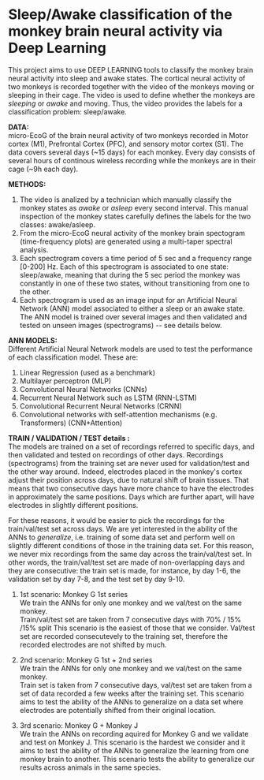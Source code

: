 
# Sleep/Awake classification of the monkey brain neural activity via Deep Learning 

This project aims to use DEEP LEARNING tools to classify the monkey brain neural activity into sleep and awake states. 
The cortical neural activity of two monkeys is recorded together with the video of the monkeys moving or sleeping in their cage. The video is used to define whether the monkeys are _sleeping_ or _awake_ and moving. Thus, the video provides the labels for a classification problem: sleep/awake. 

**DATA:** <br>
micro-EcoG of the brain neural activity of two monkeys recorded in Motor cortex (M1), Prefrontal Cortex (PFC), and sensory motor cortex (S1). The data covers several days (~15 days) for each monkey. Every day consists of several hours of continous wireless recording while the monkeys are in their cage (~9h each day).

**METHODS:** <br>
1. The video is analized by a technician which manually classify the monkey states as _awake_ or _asleep_ every second interval. This manual inspection of the monkey states carefully defines the labels for the two classes: awake/asleep.
2. From the micro-EcoG neural activity of the monkey brain spectogram (time-frequency plots) are generated using a multi-taper spectral analysis. 
3. Each spectrogram covers a time period of 5 sec and a frequency range [0-200] Hz. Each of this spectrogram is associated to one state: sleep/awake, meaning that during the 5 sec period the monkey was constantly in one of these two states, without transitioning from one to the other. 
4. Each spectrogram is used as an image input for an Artificial Neural Network (ANN) model associated to either a sleep or an awake state. The ANN model is trained over several images and then validated and tested on unseen images (spectrograms) -- see details below. 

**ANN MODELS:** <br>
Different Artificial Neural Network models are used to test the performance of each classification model. These are:
1. Linear Regression (used as a benchmark)
2. Multilayer perceptron (MLP)
3. Convolutional Neural Networks (CNNs)
4. Recurrent Neural Network such as LSTM (RNN-LSTM)
5. Convolutional Recurrent Neural Networks (CRNN)
6. Convolutional networks with self-attention mechanisms (e.g. Transformers) (CNN+Attention)

**TRAIN / VALIDATION / TEST details :** <br>
The models are trained on a set of recordings referred to specific days, and then validated and tested on recordings of other days. Recordings (spectrograms) from the training set are never used for validation/test and the other way around. Indeed, electrodes placed in the monkey's cortex adjust their position across days, due to natural shift of brain tissues. That means that two consecutive days have more chance to have the electrodes in approximately the same positions. Days which are further apart, will have electrodes in slightly different positions.

For these reasons, it would be easier to pick the recordings for the train/val/test set across days. We are yet interested in the ability of the ANNs to *generalize*, i.e. training of some data set and perform well on slightly different conditions of those in the training data set. For this reason, we never mix recordings from the same day across the train/val/test set. In other words, the train/val/test set are made of non-overlapping days and they are consecutive: the train set is made, for instance, by day 1-6, the validation set by day 7-8, and the test set by day 9-10. 

1. 1st scenario: Monkey G 1st series <br>
 We train the ANNs for only one monkey and we val/test on the same monkey. <br>
 Train/val/test set are taken from 7 consecutive days with 70% / 15% /15% split
 This scenario is the easiest of those that we consider. Val/test set are recorded consecutevely to the training set, therefore the recorded electrodes 
 are not shifted by much.

2. 2nd scenario: Monkey G 1st + 2nd series <br>
 We train the ANNs for only one monkey and we val/test on the same monkey. <br>
 Train set is taken from 7 consecutive days,  val/test set are taken from a set of data recorded a few weeks after the training set. 
 This scenario aims to test the ability of the ANNs to generalize on a data set where electrodes are potentially shifted from their original location. 
 
3. 3rd scenario: Monkey G + Monkey J <br>
 We train the ANNs on recording aquired for Monkey G and we validate and test on Monkey J. 
 This scenario is the hardest we consider and it aims to test the ability of the ANNs to generalize the learning from one monkey brain to another. This    scenario tests the ability to generalize our results across animals in the same species.  

 
